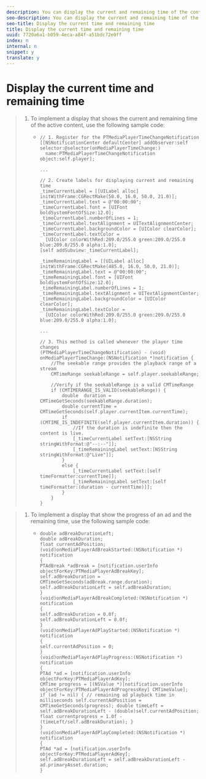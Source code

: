 ```yaml
---
description: You can display the current and remaining time of the content that is being played.
seo-description: You can display the current and remaining time of the content that is being played.
seo-title: Display the current time and remaining time
title: Display the current time and remaining time
uuid: 7720a6a1-b059-4eca-a84f-a51bdc72e0ff
index: n
internal: n
snippet: y
translate: y
---
```


# Display the current time and remaining time


>1. To implement a display that shows the current and remaining time of the active content, use the following sample code:
>    * >    
>      ```
>      // 1. Register for the PTMediaPlayerTimeChangeNotification 
>      [[NSNotificationCenter defaultCenter] addObserver:self selector:@selector(onMediaPlayerTimeChange:)  
>        name:PTMediaPlayerTimeChangeNotification object:self.player]; 
>       
>      ... 
>       
>      // 2. Create labels for displaying current and remaining time 
>      _timeCurrentLabel = [[UILabel alloc] initWithFrame:CGRectMake(50.0, 16.0, 50.0, 21.0)]; 
>      _timeCurrentLabel.text = @"00:00:00"; 
>      _timeCurrentLabel.font = [UIFont boldSystemFontOfSize:12.0]; 
>      _timeCurrentLabel.numberOfLines = 1; 
>      _timeCurrentLabel.textAlignment = UITextAlignmentCenter; 
>      _timeCurrentLabel.backgroundColor = [UIColor clearColor]; 
>      _timeCurrentLabel.textColor =  
>        [UIColor colorWithRed:209.0/255.0 green:209.0/255.0 blue:209.0/255.0 alpha:1.0]; 
>      [self addSubview:_timeCurrentLabel]; 
>       
>      _timeRemainingLabel = [[UILabel alloc] initWithFrame:CGRectMake(485.0, 16.0, 50.0, 21.0)]; 
>      _timeRemainingLabel.text = @"00:00:00"; 
>      _timeRemainingLabel.font = [UIFont boldSystemFontOfSize:12.0]; 
>      _timeRemainingLabel.numberOfLines = 1; 
>      _timeRemainingLabel.textAlignment = UITextAlignmentCenter; 
>      _timeRemainingLabel.backgroundColor = [UIColor clearColor]; 
>      _timeRemainingLabel.textColor =  
>        [UIColor colorWithRed:209.0/255.0 green:209.0/255.0 blue:209.0/255.0 alpha:1.0]; 
>       
>      ... 
>       
>      // 3. This method is called whenever the player time changes  
>      (PTMediaPlayerTimeChangeNotification) - (void) onMediaPlayerTimeChange:(NSNotification *)notification { 
>          //The seekable range provides the playback range of a stream  
>          CMTimeRange seekableRange = self.player.seekableRange; 
>       
>          //Verify if the seekableRange is a valid CMTimeRange  
>          if (CMTIMERANGE_IS_VALID(seekableRange)) { 
>              double  duration = CMTimeGetSeconds(seekableRange.duration); 
>              double currentTime = CMTimeGetSeconds(self.player.currentItem.currentTime);  
>              if (CMTIME_IS_INDEFINITE(self.player.currentItem.duration)) { 
>                  //If the duration is indefinite then the content is live.  
>                  [_timeCurrentLabel setText:[NSString stringWithFormat:@"--:--"]];  
>                  [_timeRemainingLabel setText:[NSString stringWithFormat:@"Live"]]; 
>              } 
>              else { 
>                  [_timeCurrentLabel setText:[self timeFormatter:currentTime]];  
>                  [_timeRemainingLabel setText:[self timeFormatter:(duration - currentTime)]]; 
>              } 
>          } 
>      } 
>      
>      ```

>1. To implement a display that show the progress of an ad and the remaining time, use the following sample code:
>    * >    
>      ```
>      double adBreakDurationLeft; 
>      double adBreakDuration; 
>      float currentAdPosition; 
>      (void)onMediaPlayerAdBreakStarted:(NSNotification *) notification 
>      { 
>      PTAdBreak *adBreak = [notification.userInfo objectForKey:PTMediaPlayerAdBreakKey]; 
>      self.adBreakDuration = CMTimeGetSeconds(adBreak.range.duration); 
>      self.adBreakDurationLeft = self.adBreakDuration; 
>      } 
>      (void)onMediaPlayerAdBreakCompleted:(NSNotification *) notification 
>      { 
>      self.adBreakDuration = 0.0f; 
>      self.adBreakDurationLeft = 0.0f; 
>      } 
>      (void)onMediaPlayerAdPlayStarted:(NSNotification *) notification 
>      { 
>      self.currentAdPosition = 0; 
>      } 
>      (void)onMediaPlayerAdPlayProgress:(NSNotification *) notification 
>      { 
>      PTAd *ad = [notification.userInfo objectForKey:PTMediaPlayerAdKey]; 
>      CMTime progress = [(NSValue *)[notification.userInfo objectForKey:PTMediaPlayerAdProgressKey] CMTimeValue]; 
>      if (ad != nil) { // remaining ad playback time in milliseconds self.currentAdPosition = CMTimeGetSeconds(progress); double timeLeft = self.adBreakDurationLeft - (double)self.currentAdPosition; float currentprogress = 1.0f - (timeLeft/self.adBreakDuration); }  
>      } 
>      (void)onMediaPlayerAdPlayCompleted:(NSNotification *) notification 
>      { 
>      PTAd *ad = [notification.userInfo objectForKey:PTMediaPlayerAdKey]; 
>      self.adBreakDurationLeft = self.adBreakDurationLeft - ad.primaryAsset.duration; 
>      }
>      ```

